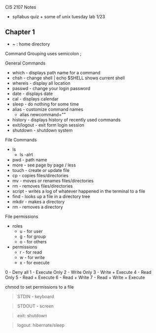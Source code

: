 CIS 2107 Notes

- syllabus quiz + some of unix tuesday lab 1/23

## Chapter 1

- ~ : home directory

Command Grouping uses semicolon ;

General Commands
- which - displays path name for a command
- chsh - change shell | echo $SHELL shows current shell
- whereis - display all location
- passwd - change your login password
- date - displays date
- cal - displays calendar
- sleep - do nothing for some time
- alias - customize command names
    - alias newcommand=""
- history - displays history of recently used commands
- exit/logout - exit form login session
- shutdown - shutdown system

File Commands
- ls
    - ls -alrt
- pwd - path name
- more - see page by page / less
- touch - create or update file
- cp - copies files/directories
- mv - moves or renames files/directories
- rm - removes files/directories
- script - writes a log of whatever happened in the terminal to a file
- find - looks up a file in a directory tree
- mkdir - makes a directory
- rm - removes a directory

File permissions
- roles
    - u - for user
    - g - for group
    - o - for others
- permissions
    - r - for read
    - w - for write
    - x - for execute

0 - Deny all
1 - Execute Only
2 - Write Only
3 - Write + Execute
4 - Read Only
5 - Read + Execute
6 - Read + Write
7 - Read + Write + Execute

chmod to set permissions to a file

> STDIN - keyboard

> STDOUT - screen

> exit: shutdown

> logout: hibernate/sleep